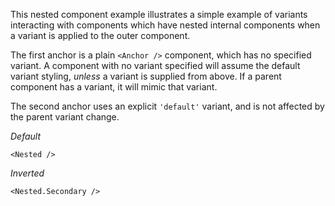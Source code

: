 
This nested component example illustrates a simple example of variants interacting with components which have nested internal components when a variant is applied to the outer component.

The first anchor is a plain `<Anchor />` component, which has no specified variant. A component with no variant specified will assume the default variant styling, _unless_ a variant is supplied from above. If a parent component has a variant, it will mimic that variant.

The second anchor uses an explicit `'default'` variant, and is not affected by the parent variant change.

_Default_

```
<Nested />
```

_Inverted_

```
<Nested.Secondary />
```
